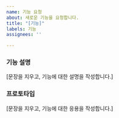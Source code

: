```yaml
---
name: 기능 요청
about: 새로운 기능을 요청합니다.
title: "[기능]"
labels: 기능
assignees: ''

---
```


### 기능 설명
[문장을 지우고, 기능에 대한 설명을 작성합니다.]

### 프로토타입
[문장을 지우고, 기능에 대한 응용을 작성합니다.]

